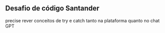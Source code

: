 ## Desafio de código Santander

precise rever conceitos de try e catch tanto na plataforma quanto no chat GPT

